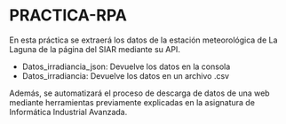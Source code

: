 # PRACTICA-RPA
En esta práctica se extraerá los datos de la estación meteorológica de La Laguna de la página del SIAR mediante su API.
- Datos_irradiancia_json: Devuelve los datos en la consola
- Datos_irradiancia: Devuelve los datos en un archivo .csv

Además, se automatizará el proceso de descarga de datos de una web mediante herramientas previamente explicadas en la asignatura de Informática Industrial Avanzada.
